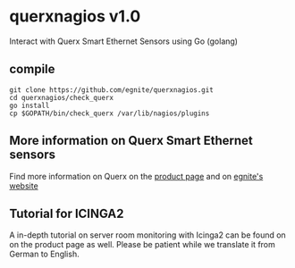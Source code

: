 # querxnagios v1.0
Interact with Querx Smart Ethernet Sensors using Go (golang)

## compile
```
git clone https://github.com/egnite/querxnagios.git
cd querxnagios/check_querx
go install
cp $GOPATH/bin/check_querx /var/lib/nagios/plugins
```

## More information on Querx Smart Ethernet sensors
Find more information on Querx on the [product page](http://sensors.egnite.de)
and on [egnite's website](http://www.egnite.de)

## Tutorial for ICINGA2
A in-depth tutorial on server room monitoring with Icinga2 can be found
on on the product page as well. Please be patient while we translate it
from German to English.

